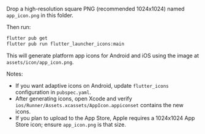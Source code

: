 Drop a high-resolution square PNG (recommended 1024x1024) named `app_icon.png` in this folder.

Then run:

```bash
flutter pub get
flutter pub run flutter_launcher_icons:main
```

This will generate platform app icons for Android and iOS using the image at `assets/icon/app_icon.png`.

Notes:
- If you want adaptive icons on Android, update `flutter_icons` configuration in `pubspec.yaml`.
- After generating icons, open Xcode and verify `ios/Runner/Assets.xcassets/AppIcon.appiconset` contains the new icons.
- If you plan to upload to the App Store, Apple requires a 1024x1024 App Store icon; ensure `app_icon.png` is that size.

